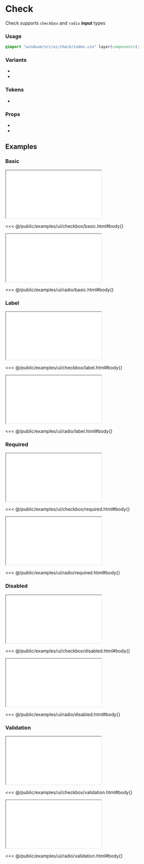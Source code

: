 # Check
Check supports `checkbox` and `radio` **input** types

<ViewSourceGh href="https://github.com/winduum/winduum/blob/main/src/ui/check" />

### Usage

```css
@import "winduum/src/ui/check/index.css" layer(components);
```

### Variants
* <LinkGh name="default" path="ui/check" />
* <LinkGh name="interactive" path="ui/check" />

### Tokens
* <LinkGh name="invalid" path="ui/check" />

### Props
* <LinkGh name="default-props" path="ui/check" />
* <LinkGh name="interactive-props" path="ui/check" />

## Examples

### Basic

<iframe onload="this.style.visibility = 'visible';" src="/examples/ui/checkbox/basic.html"></iframe>

<<< @/public/examples/ui/checkbox/basic.html#body{}

<iframe onload="this.style.visibility = 'visible';" src="/examples/ui/radio/basic.html"></iframe>

<<< @/public/examples/ui/radio/basic.html#body{}

### Label

<iframe onload="this.style.visibility = 'visible';" src="/examples/ui/checkbox/label.html"></iframe>

<<< @/public/examples/ui/checkbox/label.html#body{}

<iframe onload="this.style.visibility = 'visible';" src="/examples/ui/radio/label.html"></iframe>

<<< @/public/examples/ui/radio/label.html#body{}

### Required

<iframe onload="this.style.visibility = 'visible';" src="/examples/ui/checkbox/required.html"></iframe>

<<< @/public/examples/ui/checkbox/required.html#body{}

<iframe onload="this.style.visibility = 'visible';" src="/examples/ui/radio/required.html"></iframe>

<<< @/public/examples/ui/radio/required.html#body{}

### Disabled

<iframe onload="this.style.visibility = 'visible';" src="/examples/ui/checkbox/disabled.html"></iframe>

<<< @/public/examples/ui/checkbox/disabled.html#body{}

<iframe onload="this.style.visibility = 'visible';" src="/examples/ui/radio/disabled.html"></iframe>

<<< @/public/examples/ui/radio/disabled.html#body{}

### Validation

<iframe onload="this.style.visibility = 'visible';" src="/examples/ui/checkbox/validation.html"></iframe>

<<< @/public/examples/ui/checkbox/validation.html#body{}

<iframe onload="this.style.visibility = 'visible';" src="/examples/ui/radio/validation.html"></iframe>

<<< @/public/examples/ui/radio/validation.html#body{}
